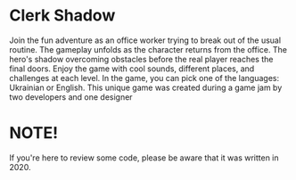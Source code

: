# Clerk Shadow

Join the fun adventure as an office worker trying to break out of the usual routine. The gameplay unfolds as the character returns from the office. The hero's shadow overcoming obstacles before the real player reaches the final doors. Enjoy the game with cool sounds, different places, and challenges at each level. In the game, you can pick one of the languages: Ukrainian or English. This unique game was created during a game jam by two developers and one designer

# NOTE!
If you're here to review some code, please be aware that it was written in 2020.